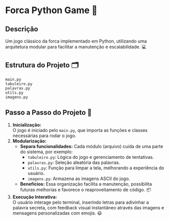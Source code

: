 # Forca Python Game 🚀

## Descrição
Um jogo clássico da forca implementado em Python, utilizando uma arquitetura modular para facilitar a manutenção e escalabilidade. 💻

## Estrutura do Projeto 🗂️

`main.py`</br>
`tabuleiro.py`  
`palavras.py`  
`utils.py`  
`imagens.py`

## Passo a Passo do Projeto 🔧
1. **Inicialização:**  
   O jogo é iniciado pelo `main.py`, que importa as funções e classes necessárias para rodar o jogo.
2. **Modularização:**  
   - **Separa funcionalidades:** Cada módulo (arquivo) cuida de uma parte do sistema, por exemplo:  
     - `tabuleiro.py`: Lógica do jogo e gerenciamento de tentativas.  
     - `palavras.py`: Seleção aleatória das palavras.  
     - `utils.py`: Função para limpar a tela, melhorando a experiência do usuário.  
     - `imagens.py`: Armazena as imagens ASCII do jogo.
   - **Benefícios:** Essa organização facilita a manutenção, possibilita futuras melhorias e favorece o reaproveitamento de código. 📦
3. **Execução Interativa:**  
   O usuário interage pelo terminal, inserindo letras para adivinhar a palavra secreta, com feedback visual instantâneo através das imagens e mensagens personalizadas com emojis. 😃

